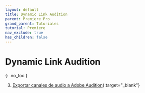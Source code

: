 ```yaml
---
layout: default
title: Dynamic Link Audition
parent: Premiere Pro
grand_parent: Tutoriales
tutorial: Premiere
nav_exclude: true
has_children: false
---
```


# Dynamic Link Audition
{: .no_toc }

3. [Exportar canales de audio a Adobe Audition](https://youtu.be/aOEPRFkVsv4){:target="_blank"}
